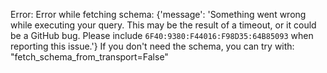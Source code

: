 Error: Error while fetching schema: {'message': 'Something went wrong while executing your query. This may be the result of a timeout, or it could be a GitHub bug. Please include `6F40:9380:F44016:F98D35:64B85093` when reporting this issue.'}
If you don't need the schema, you can try with: "fetch_schema_from_transport=False"
